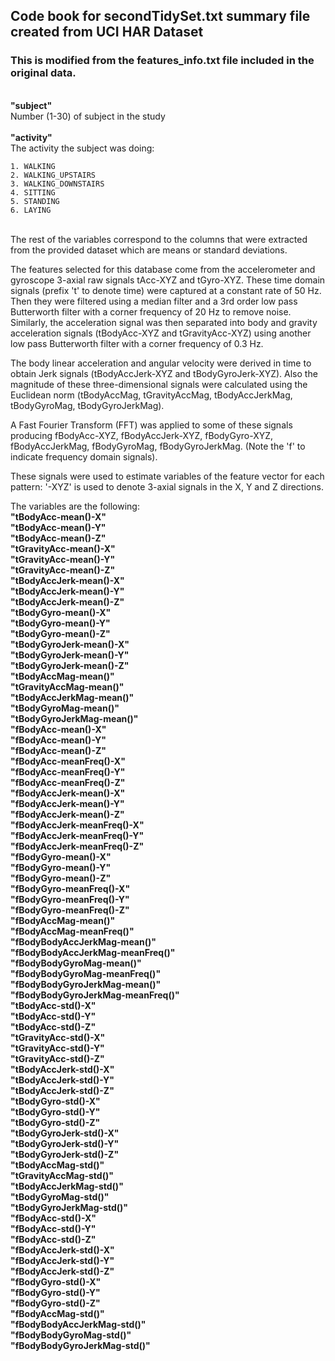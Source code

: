 ## Code book for secondTidySet.txt summary file created from UCI HAR Dataset
### This is modified from the features_info.txt file included in the original data.
<br>
<b>"subject"</b><br>
Number (1-30) of subject in the study
<br>
<br>
<b>"activity"</b><br>
	The activity the subject was doing:<br>

	1. WALKING
	2. WALKING_UPSTAIRS
	3. WALKING_DOWNSTAIRS
	4. SITTING
	5. STANDING
	6. LAYING
<br>
The rest of the variables correspond to the columns that were extracted from the provided dataset which are means or standard deviations.

<p>The features selected for this database come from the accelerometer and gyroscope 3-axial raw signals tAcc-XYZ and tGyro-XYZ. These time domain signals (prefix 't' to denote time) were captured at a constant rate of 50 Hz. Then they were filtered using a median filter and a 3rd order low pass Butterworth filter with a corner frequency of 20 Hz to remove noise. Similarly, the acceleration signal was then separated into body and gravity acceleration signals (tBodyAcc-XYZ and tGravityAcc-XYZ) using another low pass Butterworth filter with a corner frequency of 0.3 Hz. </p>

<p>The body linear acceleration and angular velocity were derived in time to obtain Jerk signals (tBodyAccJerk-XYZ and tBodyGyroJerk-XYZ). Also the magnitude of these three-dimensional signals were calculated using the Euclidean norm (tBodyAccMag, tGravityAccMag, tBodyAccJerkMag, tBodyGyroMag, tBodyGyroJerkMag). </p>

<p>A Fast Fourier Transform (FFT) was applied to some of these signals producing fBodyAcc-XYZ, fBodyAccJerk-XYZ, fBodyGyro-XYZ, fBodyAccJerkMag, fBodyGyroMag, fBodyGyroJerkMag. (Note the 'f' to indicate frequency domain signals). </p>

<p>These signals were used to estimate variables of the feature vector for each pattern:  
'-XYZ' is used to denote 3-axial signals in the X, Y and Z directions.</p>
The variables are the following: <br>
<b>
"tBodyAcc-mean()-X" <br>
"tBodyAcc-mean()-Y" <br>
"tBodyAcc-mean()-Z" <br>
"tGravityAcc-mean()-X" <br>
"tGravityAcc-mean()-Y" <br>
"tGravityAcc-mean()-Z" <br>
"tBodyAccJerk-mean()-X" <br>
"tBodyAccJerk-mean()-Y" <br>
"tBodyAccJerk-mean()-Z" <br>
"tBodyGyro-mean()-X" <br>
"tBodyGyro-mean()-Y" <br>
"tBodyGyro-mean()-Z" <br>
"tBodyGyroJerk-mean()-X" <br>
"tBodyGyroJerk-mean()-Y" <br>
"tBodyGyroJerk-mean()-Z" <br>
"tBodyAccMag-mean()" <br>
"tGravityAccMag-mean()" <br>
"tBodyAccJerkMag-mean()" <br>
"tBodyGyroMag-mean()" <br>
"tBodyGyroJerkMag-mean()" <br>
"fBodyAcc-mean()-X" <br>
"fBodyAcc-mean()-Y" <br>
"fBodyAcc-mean()-Z" <br>
"fBodyAcc-meanFreq()-X" <br>
"fBodyAcc-meanFreq()-Y" <br>
"fBodyAcc-meanFreq()-Z" <br>
"fBodyAccJerk-mean()-X" <br>
"fBodyAccJerk-mean()-Y" <br>
"fBodyAccJerk-mean()-Z" <br>
"fBodyAccJerk-meanFreq()-X" <br>
"fBodyAccJerk-meanFreq()-Y" <br>
"fBodyAccJerk-meanFreq()-Z" <br>
"fBodyGyro-mean()-X" <br>
"fBodyGyro-mean()-Y" <br>
"fBodyGyro-mean()-Z" <br>
"fBodyGyro-meanFreq()-X" <br>
"fBodyGyro-meanFreq()-Y" <br>
"fBodyGyro-meanFreq()-Z" <br>
"fBodyAccMag-mean()" <br>
"fBodyAccMag-meanFreq()" <br>
"fBodyBodyAccJerkMag-mean()" <br>
"fBodyBodyAccJerkMag-meanFreq()" <br>
"fBodyBodyGyroMag-mean()" <br>
"fBodyBodyGyroMag-meanFreq()" <br>
"fBodyBodyGyroJerkMag-mean()" <br>
"fBodyBodyGyroJerkMag-meanFreq()" <br>
"tBodyAcc-std()-X" <br>
"tBodyAcc-std()-Y" <br>
"tBodyAcc-std()-Z" <br>
"tGravityAcc-std()-X" <br>
"tGravityAcc-std()-Y" <br>
"tGravityAcc-std()-Z" <br>
"tBodyAccJerk-std()-X" <br>
"tBodyAccJerk-std()-Y" <br>
"tBodyAccJerk-std()-Z" <br>
"tBodyGyro-std()-X" <br>
"tBodyGyro-std()-Y" <br>
"tBodyGyro-std()-Z" <br>
"tBodyGyroJerk-std()-X" <br>
"tBodyGyroJerk-std()-Y" <br>
"tBodyGyroJerk-std()-Z" <br>
"tBodyAccMag-std()" <br>
"tGravityAccMag-std()" <br>
"tBodyAccJerkMag-std()" <br>
"tBodyGyroMag-std()" <br>
"tBodyGyroJerkMag-std()" <br>
"fBodyAcc-std()-X" <br>
"fBodyAcc-std()-Y" <br>
"fBodyAcc-std()-Z" <br>
"fBodyAccJerk-std()-X" <br>
"fBodyAccJerk-std()-Y" <br>
"fBodyAccJerk-std()-Z" <br>
"fBodyGyro-std()-X" <br>
"fBodyGyro-std()-Y" <br>
"fBodyGyro-std()-Z" <br>
"fBodyAccMag-std()" <br>
"fBodyBodyAccJerkMag-std()" <br>
"fBodyBodyGyroMag-std()" <br>
"fBodyBodyGyroJerkMag-std()"<br>
</b>
